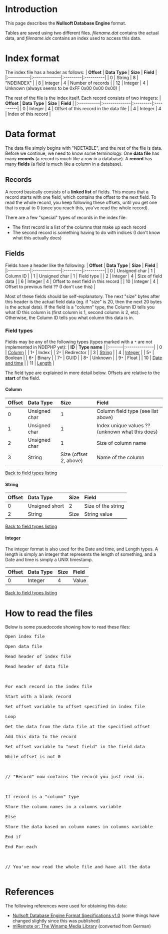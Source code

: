
# Introduction #

This page describes the **Nullsoft Database Engine** format.

Tables are saved using two different files. _filename.dat_ contains the actual data, and _filename.idx_ contains an index used to access this data.

# Index format #
The index file has a header as follows:
| **Offset** | **Data Type** | **Size** | **Field** |
|:-----------|:--------------|:---------|:----------|
| 0 | String | 8 | "NDEINDEX" |
| 8 | Integer | 4 | Number of records |
| 12 | Integer | 4 | Unknown (always seems to be 0xFF 0x00 0x00 0x00) |

The rest of the file is the index itself. Each record consists of two integers:
| **Offset** | **Data Type** | **Size** | **Field** |
|:-----------|:--------------|:---------|:----------|
| 0 | Integer | 4 | Offset of this record in the data file |
| 4 | Integer | 4 | Index of this record |

# Data format #
The data file simply begins with "NDETABLE", and the rest of the file is data. Before we continue, we need to know some terminology. One **data file** has many **records** (a record is much like a row in a database). A **record** has many **fields** (a field is much like a column in a database).

## Records ##
A record basically consists of a **linked list** of fields. This means that a record starts with one field, which contains the offset to the next field. To read the whole record, you keep following these offsets, until you get one that is equal to 0 (once you reach this, you've read the whole record).

There are a few "special" types of records in the index file:
  * The first record is a list of the columns that make up each record
  * The second record is something having to do with indices (I don't know what this actually does)

## Fields ##
Fields have a header like the following:
| **Offset** | **Data Type** | **Size** | **Field** |
|:-----------|:--------------|:---------|:----------|
| 0 | Unsigned char | 1 | Column ID |
| 1 | Unsigned char | 1 | Field type |
| 2 | Integer | 4 | Size of field data |
| 6 | Integer | 4 | Offset to next field in this record |
| 10 | Integer | 4 | Offset to previous field ?? (I don't use this) |

Most of these fields should be self-explanatory. The next "size" bytes after this header is the actual field data (eg. if "size" is 20, then the next 20 bytes is the actual data). If the field is a "column" type, the Column ID tells you what ID this column is (first column is 1, second column is 2, etc). Otherwise, the Column ID tells you what column this data is in.

### Field types ###
Fields may be any of the following types (types marked with a `*` are not implemented in NDEPHP yet):
| **ID** | **Type name** |
|:-------|:--------------|
| 0 | [Column](http://code.google.com/p/ndephp/wiki/NDEFormat#Column) |
| 1`*` | Index |
| 2`*` | Redirector |
| 3 | [String](http://code.google.com/p/ndephp/wiki/NDEFormat#String) |
| 4 | [Integer](http://code.google.com/p/ndephp/wiki/NDEFormat#Integer) |
| 5`*` | Boolean |
| 6`*` | Binary |
| 7`*` | GUID |
| 8`*` | Unknown |
| 9`*` | Float |
| 10 | [Date and time](http://code.google.com/p/ndephp/wiki/NDEFormat#Integer) |
| 11 | [Length](http://code.google.com/p/ndephp/wiki/NDEFormat#Integer) |

The field type are explained in more detail below. Offsets are relative to the **start** of the field.
#### Column ####
| **Offset** | **Data Type** | **Size** | **Field** |
|:-----------|:--------------|:---------|:----------|
| 0 | Unsigned char | 1 | Column field type (see list above) |
| 1 | Unsigned char | 1 | Index unique values ?? (unknown what this does) |
| 2 | Unsigned char | 1 | Size of column name |
| 3 | String | Size (offset 2, above) | Name of the column |

[Back to field types listing](http://code.google.com/p/ndephp/wiki/NDEFormat#Field_types)

#### String ####
| **Offset** | **Data Type** | **Size** | **Field** |
|:-----------|:--------------|:---------|:----------|
| 0 | Unsigned short | 2 | Size of the string |
| 2 | String | Size | String value |

[Back to field types listing](http://code.google.com/p/ndephp/wiki/NDEFormat#Field_types)

#### Integer ####
The integer format is also used for the  Date and time, and Length types. A length is simply an integer that represents the length of something, and a Date and time is simply a UNIX timestamp.

| **Offset** | **Data Type** | **Size** | **Field** |
|:-----------|:--------------|:---------|:----------|
| 0 | Integer | 4 | Value |

[Back to field types listing](http://code.google.com/p/ndephp/wiki/NDEFormat#Field_types)

# How to read the files #
Below is some psuedocode showing how to read these files:
<pre>
Open index file<br>
Open data file<br>
Read header of index file<br>
Read header of data file<br>
<br>
For each record in the index file<br>
Start with a blank record<br>
Set offset variable to offset specified in index file<br>
Loop<br>
Get the data from the data file at the specified offset<br>
Add this data to the record<br>
Set offset variable to "next field" in the field data<br>
While offset is not 0<br>
<br>
// "Record" now contains the record you just read in.<br>
<br>
If record is a "column" type<br>
Store the column names in a columns variable<br>
Else<br>
Store the data based on column names in columns variable<br>
End if<br>
End For each<br>
<br>
// You've now read the whole file and have all the data<br>
</pre>

# References #
The following references were used for obtaining this data:
  * [Nullsoft Database Engine Format Specifications v1.0](http://gutenberg.free.fr/fichiers/SDK%20Winamp/nde_specs_v1.txt) (some things have changed slightly since this was published)
  * [mlRemote or: The Winamp Media Library](http://translate.google.com/translate?hl=en&sl=de&u=http://itavenue.de/java/mlremote-oder-die-winamp-media-library) (converted from German)